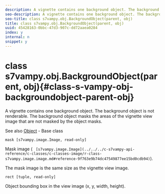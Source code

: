 ```yaml
---
description: A vignette contains one background object. The background object is not renderable. The background object masks the areas of the vignette view image that are not masked by the object masks.
seo-description: A vignette contains one background object. The background object is not renderable. The background object masks the areas of the vignette view image that are not masked by the object masks.
seo-title: class s7vampy.obj.BackgroundObject(parent, obj)
title: class s7vampy.obj.BackgroundObject(parent, obj)
uuid: 45428163-0bbc-47d3-907c-dd72aaea0284
index: y
internal: n
snippet: y
---
```


# class s7vampy.obj.BackgroundObject(parent, obj){#class-s-vampy-obj-backgroundobject-parent-obj}

A vignette contains one background object. The background object is not renderable. The background object masks the areas of the vignette view image that are not masked by the object masks.

See also [Object](../../../c-s7vampy-api-reference/c-classes/c-objects/r-class-s7vampy-obj-object.md#reference-6b1486208ad24966b84942e03e5ae9ad) - Base class

`mask [s7vampy.image.Image, read-only]`

Mask image ( ` [s7vampy.image.Image](../../../c-s7vampy-api-reference/c-classes/c-classes-image/r-class-s7vampy.image.image.md#reference-9f763e9b74dc47549877ee15bd0cdb94)`).

The mask image is the same size as the vignette view image.

`rect [tuple, read-only]`

Object bounding box in the view image (x, y, width, height). 
